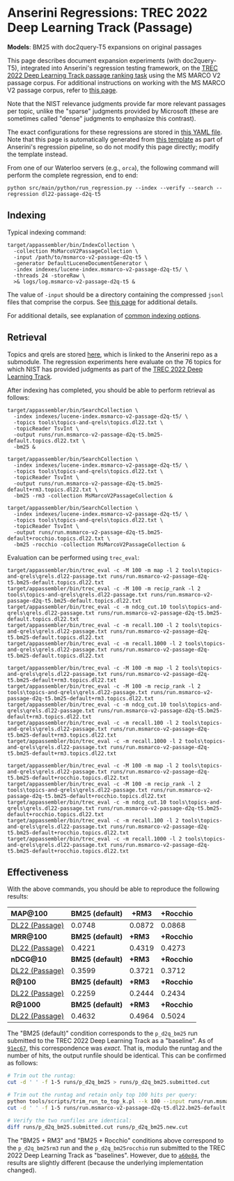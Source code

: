 # Anserini Regressions: TREC 2022 Deep Learning Track (Passage)

**Models**: BM25 with doc2query-T5 expansions on original passages

This page describes document expansion experiments (with doc2query-T5), integrated into Anserini's regression testing framework, on the [TREC 2022 Deep Learning Track passage ranking task](https://trec.nist.gov/data/deep2022.html) using the MS MARCO V2 passage corpus.
For additional instructions on working with the MS MARCO V2 passage corpus, refer to [this page](../../docs/experiments-msmarco-v2.md).

Note that the NIST relevance judgments provide far more relevant passages per topic, unlike the "sparse" judgments provided by Microsoft (these are sometimes called "dense" judgments to emphasize this contrast).

The exact configurations for these regressions are stored in [this YAML file](../../src/main/resources/regression/dl22-passage-d2q-t5.yaml).
Note that this page is automatically generated from [this template](../../src/main/resources/docgen/templates/dl22-passage-d2q-t5.template) as part of Anserini's regression pipeline, so do not modify this page directly; modify the template instead.

From one of our Waterloo servers (e.g., `orca`), the following command will perform the complete regression, end to end:

```
python src/main/python/run_regression.py --index --verify --search --regression dl22-passage-d2q-t5
```

## Indexing

Typical indexing command:

```
target/appassembler/bin/IndexCollection \
  -collection MsMarcoV2PassageCollection \
  -input /path/to/msmarco-v2-passage-d2q-t5 \
  -generator DefaultLuceneDocumentGenerator \
  -index indexes/lucene-index.msmarco-v2-passage-d2q-t5/ \
  -threads 24 -storeRaw \
  >& logs/log.msmarco-v2-passage-d2q-t5 &
```

The value of `-input` should be a directory containing the compressed `jsonl` files that comprise the corpus.
See [this page](../../docs/experiments-msmarco-v2.md) for additional details.

For additional details, see explanation of [common indexing options](../../docs/common-indexing-options.md).

## Retrieval

Topics and qrels are stored [here](https://github.com/castorini/anserini-tools/tree/master/topics-and-qrels), which is linked to the Anserini repo as a submodule.
The regression experiments here evaluate on the 76 topics for which NIST has provided judgments as part of the [TREC 2022 Deep Learning Track](https://trec.nist.gov/data/deep2022.html).

After indexing has completed, you should be able to perform retrieval as follows:

```
target/appassembler/bin/SearchCollection \
  -index indexes/lucene-index.msmarco-v2-passage-d2q-t5/ \
  -topics tools\topics-and-qrels\topics.dl22.txt \
  -topicReader TsvInt \
  -output runs/run.msmarco-v2-passage-d2q-t5.bm25-default.topics.dl22.txt \
  -bm25 &

target/appassembler/bin/SearchCollection \
  -index indexes/lucene-index.msmarco-v2-passage-d2q-t5/ \
  -topics tools\topics-and-qrels\topics.dl22.txt \
  -topicReader TsvInt \
  -output runs/run.msmarco-v2-passage-d2q-t5.bm25-default+rm3.topics.dl22.txt \
  -bm25 -rm3 -collection MsMarcoV2PassageCollection &

target/appassembler/bin/SearchCollection \
  -index indexes/lucene-index.msmarco-v2-passage-d2q-t5/ \
  -topics tools\topics-and-qrels\topics.dl22.txt \
  -topicReader TsvInt \
  -output runs/run.msmarco-v2-passage-d2q-t5.bm25-default+rocchio.topics.dl22.txt \
  -bm25 -rocchio -collection MsMarcoV2PassageCollection &
```

Evaluation can be performed using `trec_eval`:

```
target/appassembler/bin/trec_eval -c -M 100 -m map -l 2 tools\topics-and-qrels\qrels.dl22-passage.txt runs/run.msmarco-v2-passage-d2q-t5.bm25-default.topics.dl22.txt
target/appassembler/bin/trec_eval -c -M 100 -m recip_rank -l 2 tools\topics-and-qrels\qrels.dl22-passage.txt runs/run.msmarco-v2-passage-d2q-t5.bm25-default.topics.dl22.txt
target/appassembler/bin/trec_eval -c -m ndcg_cut.10 tools\topics-and-qrels\qrels.dl22-passage.txt runs/run.msmarco-v2-passage-d2q-t5.bm25-default.topics.dl22.txt
target/appassembler/bin/trec_eval -c -m recall.100 -l 2 tools\topics-and-qrels\qrels.dl22-passage.txt runs/run.msmarco-v2-passage-d2q-t5.bm25-default.topics.dl22.txt
target/appassembler/bin/trec_eval -c -m recall.1000 -l 2 tools\topics-and-qrels\qrels.dl22-passage.txt runs/run.msmarco-v2-passage-d2q-t5.bm25-default.topics.dl22.txt

target/appassembler/bin/trec_eval -c -M 100 -m map -l 2 tools\topics-and-qrels\qrels.dl22-passage.txt runs/run.msmarco-v2-passage-d2q-t5.bm25-default+rm3.topics.dl22.txt
target/appassembler/bin/trec_eval -c -M 100 -m recip_rank -l 2 tools\topics-and-qrels\qrels.dl22-passage.txt runs/run.msmarco-v2-passage-d2q-t5.bm25-default+rm3.topics.dl22.txt
target/appassembler/bin/trec_eval -c -m ndcg_cut.10 tools\topics-and-qrels\qrels.dl22-passage.txt runs/run.msmarco-v2-passage-d2q-t5.bm25-default+rm3.topics.dl22.txt
target/appassembler/bin/trec_eval -c -m recall.100 -l 2 tools\topics-and-qrels\qrels.dl22-passage.txt runs/run.msmarco-v2-passage-d2q-t5.bm25-default+rm3.topics.dl22.txt
target/appassembler/bin/trec_eval -c -m recall.1000 -l 2 tools\topics-and-qrels\qrels.dl22-passage.txt runs/run.msmarco-v2-passage-d2q-t5.bm25-default+rm3.topics.dl22.txt

target/appassembler/bin/trec_eval -c -M 100 -m map -l 2 tools\topics-and-qrels\qrels.dl22-passage.txt runs/run.msmarco-v2-passage-d2q-t5.bm25-default+rocchio.topics.dl22.txt
target/appassembler/bin/trec_eval -c -M 100 -m recip_rank -l 2 tools\topics-and-qrels\qrels.dl22-passage.txt runs/run.msmarco-v2-passage-d2q-t5.bm25-default+rocchio.topics.dl22.txt
target/appassembler/bin/trec_eval -c -m ndcg_cut.10 tools\topics-and-qrels\qrels.dl22-passage.txt runs/run.msmarco-v2-passage-d2q-t5.bm25-default+rocchio.topics.dl22.txt
target/appassembler/bin/trec_eval -c -m recall.100 -l 2 tools\topics-and-qrels\qrels.dl22-passage.txt runs/run.msmarco-v2-passage-d2q-t5.bm25-default+rocchio.topics.dl22.txt
target/appassembler/bin/trec_eval -c -m recall.1000 -l 2 tools\topics-and-qrels\qrels.dl22-passage.txt runs/run.msmarco-v2-passage-d2q-t5.bm25-default+rocchio.topics.dl22.txt
```

## Effectiveness

With the above commands, you should be able to reproduce the following results:

| **MAP@100**                                                                                                  | **BM25 (default)**| **+RM3**  | **+Rocchio**|
|:-------------------------------------------------------------------------------------------------------------|-----------|-----------|-----------|
| [DL22 (Passage)](https://microsoft.github.io/msmarco/TREC-Deep-Learning)                                     | 0.0748    | 0.0872    | 0.0868    |
| **MRR@100**                                                                                                  | **BM25 (default)**| **+RM3**  | **+Rocchio**|
| [DL22 (Passage)](https://microsoft.github.io/msmarco/TREC-Deep-Learning)                                     | 0.4221    | 0.4319    | 0.4273    |
| **nDCG@10**                                                                                                  | **BM25 (default)**| **+RM3**  | **+Rocchio**|
| [DL22 (Passage)](https://microsoft.github.io/msmarco/TREC-Deep-Learning)                                     | 0.3599    | 0.3721    | 0.3712    |
| **R@100**                                                                                                    | **BM25 (default)**| **+RM3**  | **+Rocchio**|
| [DL22 (Passage)](https://microsoft.github.io/msmarco/TREC-Deep-Learning)                                     | 0.2259    | 0.2444    | 0.2434    |
| **R@1000**                                                                                                   | **BM25 (default)**| **+RM3**  | **+Rocchio**|
| [DL22 (Passage)](https://microsoft.github.io/msmarco/TREC-Deep-Learning)                                     | 0.4632    | 0.4964    | 0.5024    |

The "BM25 (default)" condition corresponds to the `p_d2q_bm25` run submitted to the TREC 2022 Deep Learning Track as a "baseline".
As of [`91ec67`](https://github.com/castorini/anserini/commit/91ec6749bfef206e210bcc1df8cd4060e7d7aaff), this correspondence was _exact_.
That is, modulo the runtag and the number of hits, the output runfile should be identical.
This can be confirmed as follows:

```bash
# Trim out the runtag:
cut -d ' ' -f 1-5 runs/p_d2q_bm25 > runs/p_d2q_bm25.submitted.cut

# Trim out the runtag and retain only top 100 hits per query:
python tools/scripts/trim_run_to_top_k.pl --k 100 --input runs/run.msmarco-v2-passage-d2q-t5.dl22.bm25-default --output runs/run.msmarco-v2-passage-d2q-t5.dl22.bm25-default.hits100
cut -d ' ' -f 1-5 runs/run.msmarco-v2-passage-d2q-t5.dl22.bm25-default.hits100 > runs/p_d2q_bm25.new.cut

# Verify the two runfiles are identical:
diff runs/p_d2q_bm25.submitted.cut runs/p_d2q_bm25.new.cut
```

The "BM25 + RM3" and "BM25 + Rocchio" conditions above correspond to the `p_d2q_bm25rm3` run and the `p_d2q_bm25rocchio` run submitted to the TREC 2022 Deep Learning Track as "baselines".
However, due to [`a60e84`](https://github.com/castorini/anserini/commit/a60e842e9b47eca0ad5266659081fe1180c96b7f), the results are slightly different (because the underlying implementation changed).

